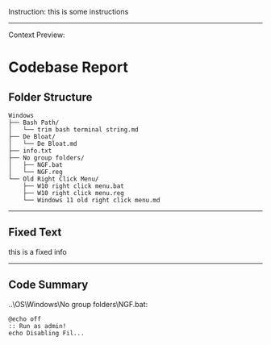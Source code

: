 Instruction:
this is some instructions

---

Context Preview:
# Codebase Report

## Folder Structure
```
Windows
├── Bash Path/
│   └── trim bash terminal string.md
├── De Bloat/
│   └── De Bloat.md
├── info.txt
├── No group folders/
│   ├── NGF.bat
│   └── NGF.reg
└── Old Right Click Menu/
    ├── W10 right click menu.bat
    ├── W10 right click menu.reg
    └── Windows 11 old right click menu.md
```

---

## Fixed Text
this is a fixed info

---

## Code Summary
..\OS\Windows\No group folders\NGF.bat:
```batch
@echo off
:: Run as admin!
echo Disabling Fil...